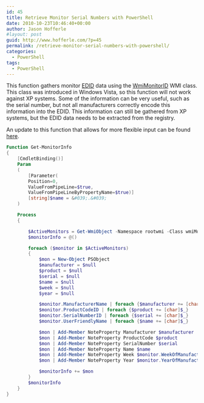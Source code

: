 ```yaml
---
id: 45
title: Retrieve Monitor Serial Numbers with PowerShell
date: 2010-10-23T10:46:40+00:00
author: Jason Hofferle
#layout: post
guid: http://www.hofferle.com/?p=45
permalink: /retrieve-monitor-serial-numbers-with-powershell/
categories:
  - PowerShell
tags:
  - PowerShell
---
```

This function gathers monitor [EDID](http://en.wikipedia.org/wiki/Extended_display_identification_data) data using the [WmiMonitorID](http://msdn.microsoft.com/en-us/library/aa394542%28VS.85%29.aspx) WMI class. This class was introduced in Windows Vista, so this function will not work against XP systems. Some of the information can be very useful, such as the serial number, but not all manufacturers correctly encode this information into the EDID. This information can still be gathered from XP systems, but the EDID data needs to be extracted from the registry.

An update to this function that allows for more flexible input can be found [here](http://www.hofferle.com/archives/219).

```powershell
Function Get-MonitorInfo
{
    [CmdletBinding()]
    Param
    (
        [Parameter(
        Position=0,
        ValueFromPipeLine=$true,
        ValueFromPipeLineByPropertyName=$true)]
        [string]$name = &#039;.&#039;
    )

    Process
    {

        $ActiveMonitors = Get-WmiObject -Namespace rootwmi -Class wmiMonitorID -ComputerName $name
        $monitorInfo = @()

        foreach ($monitor in $ActiveMonitors)
        {
            $mon = New-Object PSObject
            $manufacturer = $null
            $product = $null
            $serial = $null
            $name = $null
            $week = $null
            $year = $null

            $monitor.ManufacturerName | foreach {$manufacturer += [char]$_}
            $monitor.ProductCodeID | foreach {$product += [char]$_}
            $monitor.SerialNumberID | foreach {$serial += [char]$_}
            $monitor.UserFriendlyName | foreach {$name += [char]$_}

            $mon | Add-Member NoteProperty Manufacturer $manufacturer
            $mon | Add-Member NoteProperty ProductCode $product
            $mon | Add-Member NoteProperty SerialNumber $serial
            $mon | Add-Member NoteProperty Name $name
            $mon | Add-Member NoteProperty Week $monitor.WeekOfManufacture
            $mon | Add-Member NoteProperty Year $monitor.YearOfManufacture

            $monitorInfo += $mon
        }
        $monitorInfo
    }
}
```